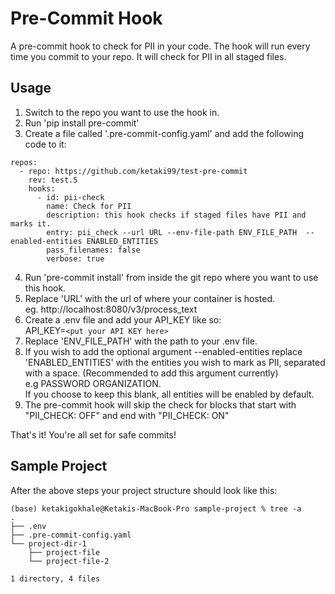 # Pre-Commit Hook

A pre-commit hook to check for PII in your code. The hook will run every time you commit to your repo. It will check for PII in all staged files.

## Usage 

1. Switch to the repo you want to use the hook in.
2. Run 'pip install pre-commit'
3. Create a file called '.pre-commit-config.yaml' and add the following code to it:

```
repos:
  - repo: https://github.com/ketaki99/test-pre-commit
    rev: test.5
    hooks:
      - id: pii-check
        name: Check for PII
        description: this hook checks if staged files have PII and marks it.
        entry: pii_check --url URL --env-file-path ENV_FILE_PATH  --enabled-entities ENABLED_ENTITIES
        pass_filenames: false
        verbose: true
```
4. Run 'pre-commit install' from inside the git repo where you want to use this hook.
5. Replace 'URL' with the url of where your container is hosted.\
   eg. http://localhost:8080/v3/process_text
6. Create a .env file and add your API_KEY like so:\
    API_KEY=`<put your API KEY here>`
7. Replace 'ENV_FILE_PATH' with the path to your .env file.
8. If you wish to add the optional argument --enabled-entities replace 'ENABLED_ENTITIES' with the entities you wish to mark as PII, separated with a space. 
    (Recommended to add this argument currently)\
    e.g PASSWORD ORGANIZATION.\
   If you choose to keep this blank, all entities will be enabled by default. 
9. The pre-commit hook will skip the check for blocks that start with "PII_CHECK: OFF" and end with "PII_CHECK: ON"

That's it! You're all set for safe commits!


## Sample Project 

After the above steps your project structure should look like this:
```
(base) ketakigokhale@Ketakis-MacBook-Pro sample-project % tree -a
.
├── .env
├── .pre-commit-config.yaml
└── project-dir-1
    ├── project-file
    └── project-file-2

1 directory, 4 files
```

